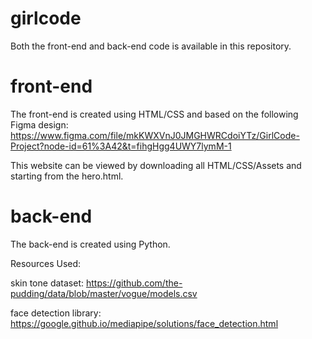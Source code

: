 # girlcode

Both the front-end and back-end code is available in this repository.


# front-end

The front-end is created using HTML/CSS and based on the following Figma design:
https://www.figma.com/file/mkKWXVnJ0JMGHWRCdoiYTz/GirlCode-Project?node-id=61%3A42&t=fihgHgg4UWY7lymM-1

This website can be viewed by downloading all HTML/CSS/Assets and starting from the hero.html.


# back-end

The back-end is created using Python.


Resources Used:

skin tone dataset: https://github.com/the-pudding/data/blob/master/vogue/models.csv

face detection library: https://google.github.io/mediapipe/solutions/face_detection.html
